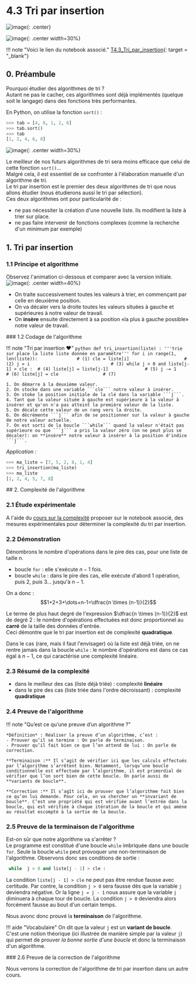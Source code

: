# 4.3 Tri par insertion

![image](data/BO.png){: .center}

![image](data/color_bars.svg){: .center width=30%}

!!! note "Voici le lien du notebook associé."
	[T4.3_Tri_par_insertion](https://capytale2.ac-paris.fr/web/c/c7d9-1332504){: target = "_blank"}  
	
## 0. Préambule
Pourquoi étudier des algorithmes de tri ?  
Autant ne pas le cacher, ces algorithmes sont déjà implémentés (quelque soit le langage) dans des fonctions très performantes.  

En Python, on utilise la fonction `sort()` :



```python
>>> tab = [4, 8, 1, 2, 6]
>>> tab.sort()
>>> tab
[1, 2, 4, 6, 8]

```

![image](data/meme.png){: .center width=30%}


Le meilleur de nos futurs algorithmes de tri sera moins efficace que celui de cette fonction `sort()`...  
Malgré cela, il est essentiel de se confronter à l'élaboration manuelle d'un algorithme de tri.  
Le tri par insertion est le premier des deux algorithmes de tri que nous allons étudier (nous étudierons aussi le tri par sélection).  
Ces deux algorithmes ont pour particularité de :

- ne pas nécessiter la création d'une nouvelle liste. Ils modifient la liste à trier sur place.
- ne pas faire intervenir de fonctions complexes (comme la recherche d'un minimum par exemple)

## 1. Tri par insertion

### 1.1 Principe et algorithme
Observez l'animation ci-dessous et comparer avec la version initiale.  
![image](data/insertion2.gif){: .center width=40%}

- On traite successivement toutes les valeurs à trier, en commençant par celle en deuxième position.
- On va décaler vers la droite toutes les valeurs situées à gauche et supérieures à notre valeur de travail.
- On **insère** ensuite directement à sa position «la plus à gauche possible» notre valeur de travail. 

### 1.2 Codage de l'algorithme

!!! note "Tri par insertion :heart:"
    ```python
    def tri_insertion(liste) :
        '''trie sur place la liste liste donnée en paramètre'''
        for i in range(1, len(liste)):               # (1)
            cle = liste[i]                     # (2)
            j = i                               # (3)
            while j > 0 and liste[j-1] > cle :  # (4)
                liste[j] = liste[j-1]              # (5)
                j -= 1                            # (6)
            liste[j] = cle                 # (7)
    ```

    1. On démarre à la deuxième valeur.
    2. On stocke dans une variable ```cle``` notre valeur à insérer.
    3. On stoke la position initiale de la clé dans la variable ```j```.
    4. Tant que la valeur située à gauche est supérieure à la valeur à insérer et qu'on n'a pas atteint la première valeur de la liste.
    5. On décale cette valeur de un rang vers la droite.
    6. On décrémente ```j``` afin de se positionner sur la valeur à gauche de notre valeur actuelle.
    7. On est sorti de la boucle ```while``` quand la valeur n'était pas supérieure ou que ```j``` a pris la valeur zéro (on ne peut plus se décaler): on **insère** notre valeur à insérer à la position d'indice ```j```.


*Application :*


```python
>>> ma_liste = [7, 5, 2, 8, 1, 4]
>>> tri_insertion(ma_liste)
>>> ma_liste
[1, 2, 4, 5, 7, 8]
```

## 2. Complexité de l'algorithme

### 2.1  Étude expérimentale

A l'aide du [cours sur la complexité](../../4.2_Complexite/cours/) proposer sur le notebook associé, des mesures expérimentales pour déterminer la complexité du tri par insertion.


### 2.2 Démonstration
Dénombrons le nombre d'opérations dans le pire des cas, pour une liste de taille $n$.

- boucle `for` : elle s'exécute $n-1$ fois.
- boucle `while` : dans le pire des cas, elle exécute d'abord 1 opération, puis 2, puis 3... jusqu'à $n-1$.

On a donc : 
$$1+2+3+\dots+n-1=\dfrac{n \times (n-1)}{2}$$

Le terme de plus haut degré de l'expression $\dfrac{n \times (n-1)}{2}$ est de degré 2 : le nombre d'opérations effectuées est donc proportionnel au **carré** de la taille des données d'entrée.  
Ceci démontre que le tri par insertion est de complexité **quadratique**.

Dans le cas (rare, mais il faut l'envisager) où la liste est déjà triée, on ne rentre jamais dans la boucle `while` : le nombre d'opérations est dans ce cas égal à $n-1$, ce qui caractérise une complexité linéaire.

### 2.3 Résumé de la complexité 

- dans le meilleur des cas (liste déjà triée) : complexité **linéaire**
- dans le pire des cas (liste triée dans l'ordre décroissant) : complexité **quadratique**


### 2.4 Preuve de l'algorithme

!!! note "Qu’est ce qu’une preuve d’un algorithme ?"
	   
	*Définition* : Réaliser la preuve d’un algorithme, c’est :  
	- Prouver qu’il se termine : On parle de terminaison.  
	- Prouver qu’il fait bien ce que l’on attend de lui : On parle de correction.  
	
	**Terminaison :** Il s’agit de vérifier ici que les calculs effectués par l’algorithme s’arrêtent bien. Notamment, lorsqu’une boucle conditionnelle est effectuée par l’algorithme, il est primordial de vérifier que l’on sort bien de cette boucle. On parle aussi de **variants de boucle**.  
	
	**Correction :** Il s’agît ici de prouver que l’algorithme fait bien ce qu’on lui demande. Pour cela, on va chercher un **invariant de boucle**. C’est une propriété qui est vérifiée avant l’entrée dans la boucle, qui est vérifiée à chaque itération de la boucle et qui amène au résultat escompté à la sortie de la boucle.


### 2.5 Preuve de la terminaison de l'algorithme


Est-on sûr que notre algorithme va s'arrêter ?  
Le programme est constitué d'une boucle `while` imbriquée dans une boucle `for`. Seule la boucle `while` peut provoquer une non-terminaison de l'algorithme. Observons donc ses conditions de sortie : 

```python
 while  j > 0 and liste[j - 1] > cle :
```

La condition `liste[j - 1] > cle` ne peut pas être rendue fausse avec certitude. 
Par contre, la condition `j > 0` sera fausse dès que la variable `j` deviendra négative. Or la ligne 
`j = j - 1` nous assure que la variable `j` diminuera à chaque tour de boucle. La condition  `j > 0` deviendra alors forcément fausse au bout d'un certain temps.

Nous avonc donc prouvé la **terminaison** de l'algorithme.

!!! aide "Vocabulaire"
    On dit que la valeur `j` est un **variant de boucle**.  
    C'est une notion théorique (ici illustrée de manière simple par la valeur `j`) qui permet de prouver *la bonne sortie d'une boucle* et donc la terminaison d'un algorithme.


### 2.6 Preuve de la correction de l'algorithme

Nous verrons la correction de l'algorithme de tri par insertion dans un autre cours.


